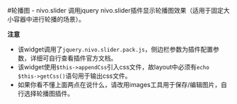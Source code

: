#轮播图 - nivo.slider
调用jquery nivo.slider插件显示轮播图效果（适用于固定大小容器中进行轮播的场景）。

**注意**

- 该widget调用了`jquery.nivo.slider.pack.js`，侧边栏参数为插件配置参数，详细可自行查看插件官方文档。
- 该widget使用`$this->appendCss`引入css文件，故layout中必须有`echo $this->getCss()`语句用于输出css文件。
- 如果你看不懂上面两点在说什么，请改用images工具用于保存/编辑图片，自行选择轮播图插件。